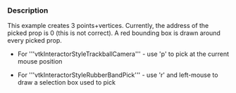 ### Description
This example creates 3 points+vertices. Currently, the address of the picked prop is 0 (this is not correct). A red bounding box is drawn around every picked prop.

- For '''vtkInteractorStyleTrackballCamera''' - use 'p' to pick at the current mouse position

- For '''vtkInteractorStyleRubberBandPick''' - use 'r' and left-mouse to draw a selection box used to pick
